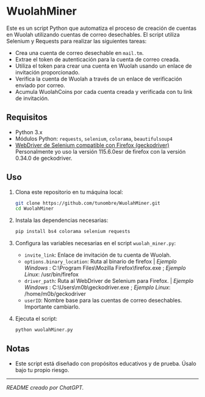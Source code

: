 # WuolahMiner

Este es un script Python que automatiza el proceso de creación de cuentas en Wuolah utilizando cuentas de correo desechables. El script utiliza Selenium y Requests para realizar las siguientes tareas:

- Crea una cuenta de correo desechable en `mail.tm`.
- Extrae el token de autenticación para la cuenta de correo creada.
- Utiliza el token para crear una cuenta en Wuolah usando un enlace de invitación proporcionado.
- Verifica la cuenta de Wuolah a través de un enlace de verificación enviado por correo.
- Acumula WuolahCoins por cada cuenta creada y verificada con tu link de invitación.

## Requisitos

- Python 3.x
- Módulos Python: `requests`, `selenium`, `colorama`, `beautifulsoup4`
- [WebDriver de Selenium compatible con Firefox (geckodriver)](https://firefox-source-docs.mozilla.org/testing/geckodriver/Support.html)
Personalmente yo uso la versión 115.6.0esr de firefox con la versión 0.34.0 de geckodriver.

## Uso

1. Clona este repositorio en tu máquina local:

   ```bash
   git clone https://github.com/tunombre/WuolahMiner.git
   cd WuolahMiner
   ```

2. Instala las dependencias necesarias:

   ```bash
   pip install bs4 colorama selenium requests
   ```

3. Configura las variables necesarias en el script `wuolah_miner.py`:

   - `invite_link`: Enlace de invitación de tu cuenta de Wuolah.
   - `options.binary_location`: Ruta al binario de firefox | *Ejemplo Windows* : C:\Program Files\Mozilla Firefox\firefox.exe ; *Ejemplo Linux*: /usr/bin/firefox
   - `driver_path`: Ruta al WebDriver de Selenium para Firefox. | *Ejemplo Windows* : C:\Users\m0b\geckodriver.exe ; *Ejemplo Linux*: /home/m0b/geckodriver
   - `userID`: Nombre base para las cuentas de correo desechables. Importante cambiarlo.
   
4. Ejecuta el script:

   ```bash
   python wuolahMiner.py
   ```

## Notas

- Este script está diseñado con propósitos educativos y de prueba. Úsalo bajo tu propio riesgo.

---

*README creado por ChatGPT.*
